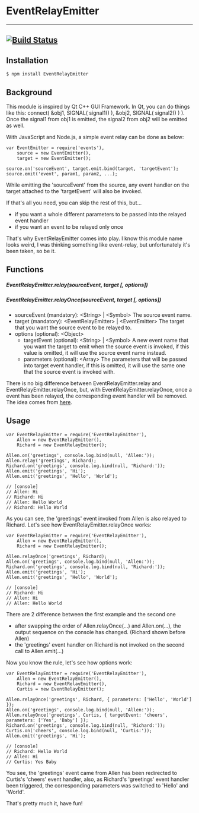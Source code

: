 EventRelayEmitter
====================
---
[![Build Status](https://travis-ci.org/AllencxWang/EventRelayEmitter.svg?branch=master)](https://travis-ci.org/AllencxWang/EventRelayEmitter)
---
## Installation
```
$ npm install EventRelayEmitter
```
## Background
This module is inspired by Qt C++ GUI Framework. In Qt, you can do things like this: connect( &obj1, SIGNAL( signal1() ), &obj2, SIGNAL( signal2() ) ). Once the signal1 from obj1 is emitted, the signal2 from obj2 will be emitted as well.

With JavaScript and Node.js, a simple event relay can be done as below:

```
var EventEmitter = require('events'),
    source = new EventEmitter(),
    target = new EventEmitter();

source.on('sourceEvent', target.emit.bind(target, 'targetEvent');
source.emit('event', param1, param2, ...);
```
While emitting the 'sourceEvent' from the source, any event handler on the target attached to the 'targetEvent' will also be invoked.

If that's all you need, you can skip the rest of this, but...
+ if you want a whole different parameters to be passed into the relayed event handler
+ if you want an event to be relayed only once

That's why EventRelayEmitter comes into play. I know this module name looks weird, I was thinking something like event-relay, but unfortunately it's been taken, so be it.

## Functions
##### EventRelayEmitter.relay(sourceEvent, target [, options])
##### EventRelayEmitter.relayOnce(sourceEvent, target [, options])
+ sourceEvent (mandatory): &lt;String&gt; | &lt;Symbol&gt; The source event name.
+ target (mandatory): &lt;EventRelayEmitter&gt; | &lt;EventEmitter&gt; The target that you want the source event to be relayed to.
+ options (optional): &lt;Object&gt;
  + targetEvent (optional): &lt;String&gt; | &lt;Symbol&gt; A new event name that you want the target to emit when the source event is invoked, if this value is omitted, it will use the source event name instead.
  + parameters (optional): &lt;Array&gt; The parameters that will be passed into target event handler, if this is omitted, it will use the same one that the source event is invoked with.

There is no big difference between EventRelayEmitter.relay and EventRelayEmitter.relayOnce, but, with EventRelayEmitter.relayOnce, once a event has been relayed, the corresponding event handler will be removed. The idea comes from [here](https://nodejs.org/api/events.html#events_emitter_once_eventname_listener).

## Usage
```
var EventRelayEmitter = require('EventRelayEmitter'),
    Allen = new EventRelayEmitter(),
    Richard = new EventRelayEmitter();

Allen.on('greetings', console.log.bind(null, 'Allen:'));
Allen.relay('greetings', Richard);
Richard.on('greetings', console.log.bind(null, 'Richard:'));
Allen.emit('greetings', 'Hi');
Allen.emit('greetings', 'Hello', 'World');

// [console]
// Allen: Hi
// Richard: Hi
// Allen: Hello World
// Richard: Hello World
```
As you can see, the 'greetings' event invoked from Allen is also relayed to Richard. Let's see how EventRelayEmitter.relayOnce works:

```
var EventRelayEmitter = require('EventRelayEmitter'),
    Allen = new EventRelayEmitter(),
    Richard = new EventRelayEmitter();

Allen.relayOnce('greetings', Richard);
Allen.on('greetings', console.log.bind(null, 'Allen:'));
Richard.on('greetings', console.log.bind(null, 'Richard:'));
Allen.emit('greetings', 'Hi');
Allen.emit('greetings', 'Hello', 'World');

// [console]
// Richard: Hi
// Allen: Hi
// Allen: Hello World
```
There are 2 difference between the first example and the second one
+ after swapping the order of Allen.relayOnce(...) and Allen.on(...), the output sequence on the console has changed. (Richard shown before Allen)
+ the 'greetings' event handler on Richard is not invoked on the second call to Allen.emit(...) 

Now you know the rule, let's see how options work:
```
var EventRelayEmitter = require('EventRelayEmitter'),
    Allen = new EventRelayEmitter(),
    Richard = new EventRelayEmitter(),
    Curtis = new EventRelayEmitter();

Allen.relayOnce('greetings', Richard, { parameters: ['Hello', 'World'] });
Allen.on('greetings', console.log.bind(null, 'Allen:'));
Allen.relayOnce('greetings', Curtis, { targetEvent: 'cheers', parameters: ['Yes', 'Baby'] });
Richard.on('greetings', console.log.bind(null, 'Richard:'));
Curtis.on('cheers', console.log.bind(null, 'Curtis:'));
Allen.emit('greetings', 'Hi');

// [console]
// Richard: Hello World
// Allen: Hi
// Curtis: Yes Baby
```

You see, the 'greetings' event came from Allen has been redirected to Curtis's 'cheers' event handler, also, as Richard's 'greetings' event handler been triggered, the corresponding parameters was switched to 'Hello' and 'World'.

That's pretty much it, have fun!